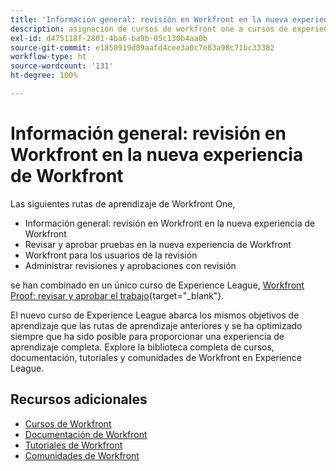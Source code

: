 ```yaml
---
title: 'Información general: revisión en Workfront en la nueva experiencia de Workfront'
description: asignación de cursos de workfront one a cursos de experience league
exl-id: d475118f-2801-4ba6-ba9b-05c130b4aa0b
source-git-commit: e1850919d89aafd4cee3a0c7e83a98c71bc33382
workflow-type: ht
source-wordcount: '131'
ht-degree: 100%

---
```


# Información general: revisión en Workfront en la nueva experiencia de Workfront

Las siguientes rutas de aprendizaje de Workfront One,

* Información general: revisión en Workfront en la nueva experiencia de Workfront
* Revisar y aprobar pruebas en la nueva experiencia de Workfront
* Workfront para los usuarios de la revisión
* Administrar revisiones y aprobaciones con revisión

se han combinado en un único curso de Experience League, [Workfront Proof: revisar y aprobar el trabajo](https://experienceleague.adobe.com/?recommended=Workfront-L-1-2022.1.proof){target="_blank"}.

El nuevo curso de Experience League abarca los mismos objetivos de aprendizaje que las rutas de aprendizaje anteriores y se ha optimizado siempre que ha sido posible para proporcionar una experiencia de aprendizaje completa.  Explore la biblioteca completa de cursos, documentación, tutoriales y comunidades de Workfront en Experience League.

## Recursos adicionales

* [Cursos de Workfront](https://experienceleague.adobe.com/?lang=es&amp;Solution=Workfront#courses)
* [Documentación de Workfront](https://experienceleague.adobe.com/docs/workfront.html?lang=es)
* [Tutoriales de Workfront](https://experienceleague.adobe.com/docs/workfront-learn/tutorials-workfront/home.html?lang=es)
* [Comunidades de Workfront](https://experienceleaguecommunities.adobe.com/t5/workfront/ct-p/workfront)
